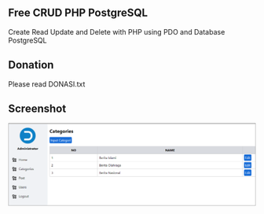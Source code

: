 ## Free CRUD PHP PostgreSQL
Create Read Update and Delete with PHP using PDO and Database PostgreSQL

## Donation
Please read DONASI.txt

## Screenshot
![](screenshot.png)
